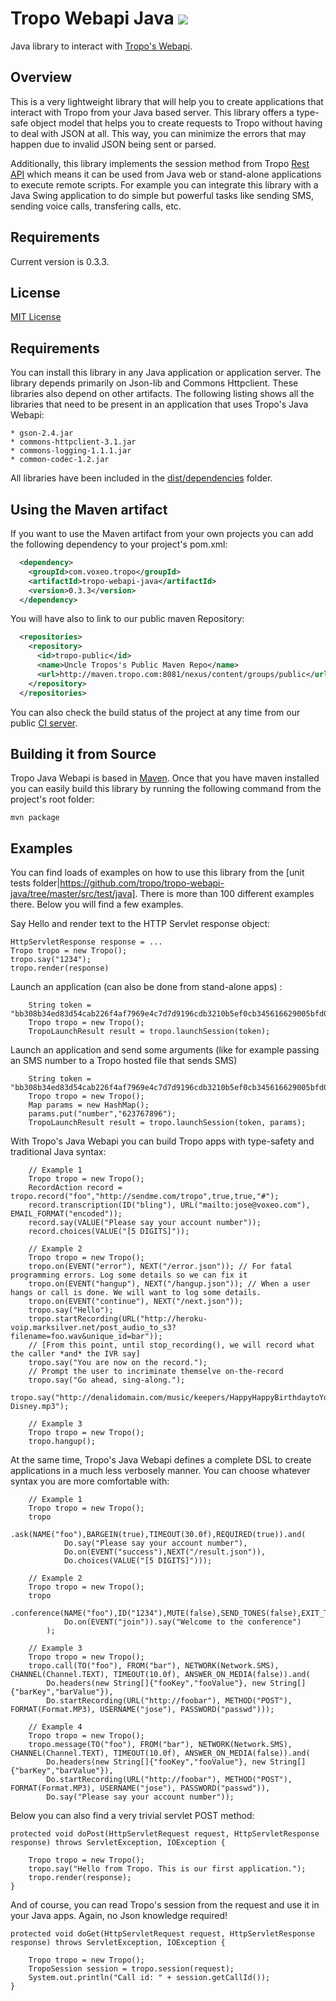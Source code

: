 Tropo Webapi Java <img src="http://hudson.voxeolabs.com/hudson/job/Tropo%202/lastSuccessfulBuild/buildStatus"/>
==============

Java library to interact with [Tropo's Webapi](https://www.tropo.com/docs/webapi/new_tropo_web_api_overview.htm).

Overview
--------

This is a very lightweight library that will help you to create applications that interact with Tropo from your Java based server. This library offers a type-safe object model that helps you to create requests to Tropo without having to deal with JSON at all. This way, you can minimize the errors that may happen due to invalid JSON being sent or parsed.

Additionally, this library implements the session method from Tropo [Rest API](https://www.tropo.com/docs/rest/rest_api.htm) which means it can be used from Java web or stand-alone applications to execute remote scripts. For example you can integrate this library with a Java Swing application to do simple but powerful tasks like sending SMS, sending voice calls, transfering calls, etc.

Requirements
------------

Current version is 0.3.3.

License
------------

[MIT License](https://github.com/tropo/tropo-webapi-java/blob/master/LICENSE)

Requirements
------------

You can install this library in any Java application or application server. The library depends primarily on Json-lib and Commons Httpclient. These libraries also depend on other artifacts. The following listing shows all the libraries that need to be present in an application that uses Tropo's Java Webapi:

	* gson-2.4.jar
	* commons-httpclient-3.1.jar
	* commons-logging-1.1.1.jar
	* common-codec-1.2.jar
	

All libraries have been included in the [dist/dependencies](https://github.com/tropo/tropo-webapi-java/tree/master/dist/dependencies) folder.

Using the Maven artifact
------------------------

If you want to use the Maven artifact from your own projects you can add the following dependency to your project's pom.xml:

```xml
  <dependency>
    <groupId>com.voxeo.tropo</groupId>
    <artifactId>tropo-webapi-java</artifactId>
    <version>0.3.3</version>
  </dependency>
```

You will have also to link to our public maven Repository:

```xml
  <repositories>
    <repository>
      <id>tropo-public</id>
      <name>Uncle Tropos's Public Maven Repo</name>
      <url>http://maven.tropo.com:8081/nexus/content/groups/public</url>
    </repository>
  </repositories>
```

You can also check the build status of the project at any time from our public [CI server](http://ci.voxeolabs.net/jenkins/job/tropo-java-webapi/).

Building it from Source
------------------------

Tropo Java Webapi is based in [Maven](http://maven.apache.org). Once that you have maven installed you can easily build this library by running the following command from the project's root folder:

    mvn package

Examples
--------

You can find loads of examples on how to use this library from the [unit tests folder|https://github.com/tropo/tropo-webapi-java/tree/master/src/test/java]. There is more than 100 different examples there. Below you will find a few examples.

Say Hello and render text to the HTTP Servlet response object:

    HttpServletResponse response = ...
    Tropo tropo = new Tropo();
    tropo.say("1234");
    tropo.render(response)

Launch an application (can also be done from stand-alone apps) :

		String token = "bb308b34ed83d54cab226f4af7969e4c7d7d9196cdb3210b5ef0cb345616629005bfd05efe3f4409cd496ca2";
		Tropo tropo = new Tropo();
		TropoLaunchResult result = tropo.launchSession(token);

Launch an application and send some arguments (like for example passing an SMS number to a Tropo hosted file that sends SMS)

		String token = "bb308b34ed83d54cab226f4af7969e4c7d7d9196cdb3210b5ef0cb345616629005bfd05efe3f4409cd496ca2";
		Tropo tropo = new Tropo();
		Map params = new HashMap();
		params.put("number","623767896");
		TropoLaunchResult result = tropo.launchSession(token, params);

With Tropo's Java Webapi you can build Tropo apps with type-safety and traditional Java syntax:

		// Example 1
		Tropo tropo = new Tropo();
		RecordAction record = tropo.record("foo","http://sendme.com/tropo",true,true,"#");
		record.transcription(ID("bling"), URL("mailto:jose@voxeo.com"), EMAIL_FORMAT("encoded"));
		record.say(VALUE("Please say your account number"));
		record.choices(VALUE("[5 DIGITS]"));

		// Example 2
		Tropo tropo = new Tropo();
		tropo.on(EVENT("error"), NEXT("/error.json")); // For fatal programming errors. Log some details so we can fix it
		tropo.on(EVENT("hangup"), NEXT("/hangup.json")); // When a user hangs or call is done. We will want to log some details.
		tropo.on(EVENT("continue"), NEXT("/next.json"));
		tropo.say("Hello");
		tropo.startRecording(URL("http://heroku-voip.marksilver.net/post_audio_to_s3?filename=foo.wav&unique_id=bar"));
		// [From this point, until stop_recording(), we will record what the caller *and* the IVR say]
		tropo.say("You are now on the record.");
		// Prompt the user to incriminate themselve on-the-record
		tropo.say("Go ahead, sing-along.");
		tropo.say("http://denalidomain.com/music/keepers/HappyHappyBirthdaytoYou-Disney.mp3");

		// Example 3
		Tropo tropo = new Tropo();
		tropo.hangup();

At the same time, Tropo's Java Webapi defines a complete DSL to create applications in a much less verbosely manner. You can choose whatever syntax you are more comfortable with:

		// Example 1
		Tropo tropo = new Tropo();
		tropo
			.ask(NAME("foo"),BARGEIN(true),TIMEOUT(30.0f),REQUIRED(true)).and(
				Do.say("Please say your account number"),
				Do.on(EVENT("success"),NEXT("/result.json")),
				Do.choices(VALUE("[5 DIGITS]")));

		// Example 2
		Tropo tropo = new Tropo();
		tropo
			.conference(NAME("foo"),ID("1234"),MUTE(false),SEND_TONES(false),EXIT_TONE("#")).and(
				Do.on(EVENT("join")).say("Welcome to the conference")
			);

		// Example 3
		Tropo tropo = new Tropo();
		tropo.call(TO("foo"), FROM("bar"), NETWORK(Network.SMS), CHANNEL(Channel.TEXT), TIMEOUT(10.0f), ANSWER_ON_MEDIA(false)).and(
			Do.headers(new String[]{"fooKey","fooValue"}, new String[]{"barKey","barValue"}),
			Do.startRecording(URL("http://foobar"), METHOD("POST"), FORMAT(Format.MP3), USERNAME("jose"), PASSWORD("passwd")));

		// Example 4
		Tropo tropo = new Tropo();
		tropo.message(TO("foo"), FROM("bar"), NETWORK(Network.SMS), CHANNEL(Channel.TEXT), TIMEOUT(10.0f), ANSWER_ON_MEDIA(false)).and(
			Do.headers(new String[]{"fooKey","fooValue"}, new String[]{"barKey","barValue"}),
			Do.startRecording(URL("http://foobar"), METHOD("POST"), FORMAT(Format.MP3), USERNAME("jose"), PASSWORD("passwd")),
			Do.say("Please say your account number"));


Below you can also find a very trivial servlet POST method:

	protected void doPost(HttpServletRequest request, HttpServletResponse response) throws ServletException, IOException {

		Tropo tropo = new Tropo();
		tropo.say("Hello from Tropo. This is our first application.");
		tropo.render(response);
	}

And of course, you can read Tropo's session from the request and use it in your Java apps. Again, no Json knowledge required!

	protected void doGet(HttpServletRequest request, HttpServletResponse response) throws ServletException, IOException {

		Tropo tropo = new Tropo();
		TropoSession session = tropo.session(request);
		System.out.println("Call id: " + session.getCallId());
	}

